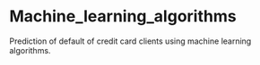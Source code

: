 # Machine_learning_algorithms
Prediction of default of credit card clients using machine learning algorithms.
